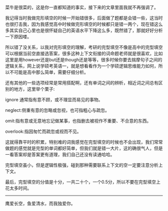 菜牛是很菜的，这是你一直都知道的事实，接下来的文章里面我就不再强调了。

我记得当时我做完形填空的时候一开始错很多，后面做了题都是会错一些，这当时也很打击我，因为我感觉高中时候做完形填空的时候都只是错一两个，现在错这么多其实自己心里也是很怀疑自己的英语水平下降这么多，既然错了，那就好好分析一下原因喽。

所以错了没关系，以我对完形填空的理解，考研的完型填空不像是高中的完型填空可以根据当前空直接选答案，很多这种上下文衔接的词命题老师就是很喜欢，比如这里是用however还是but还是though还是等等，很多时候你要去揣摩句子之间的逻辑关系，网上说学硕考英语一，就是想看看作为一个学硕逻辑思维能力如何，所以不可能是高中那么简单，需要仔细分析。

还有其他的一些选项经常是常用搭配啊，还有单词之间的辨析，相近词之间总有区别的地方，这里举个栗子:

ignore 通常指有意不顾，或不理显而易见的事物。

neglect:侧重有意的忽略或忽视，也可指粗心与疏忽。

omit:指有意或无意地忘记做某事，也指删去被视作不重要、不合意的东西。

overlook:指因匆忙而疏忽或视而不见。

这就得靠平时的积累，特别难的词我感觉在完型填空的时候也不会出现，我们常常做题的感觉就是完型的单词都好简单，但我们就是错一大片，这的确很气人，但是一看答案却是答案更有道理，我们自己还没有读通哈哈。

完型填空虽小，但是逻辑性极强，碰到那种需要联系上下文的空一定要注意分析上下文。

最后，完型填空的分值是十分，一共二十个，一个0.5分，所以不要在完型填空上花太多时间。

---

鹰爱长空，鱼爱清水，而我独爱你。

